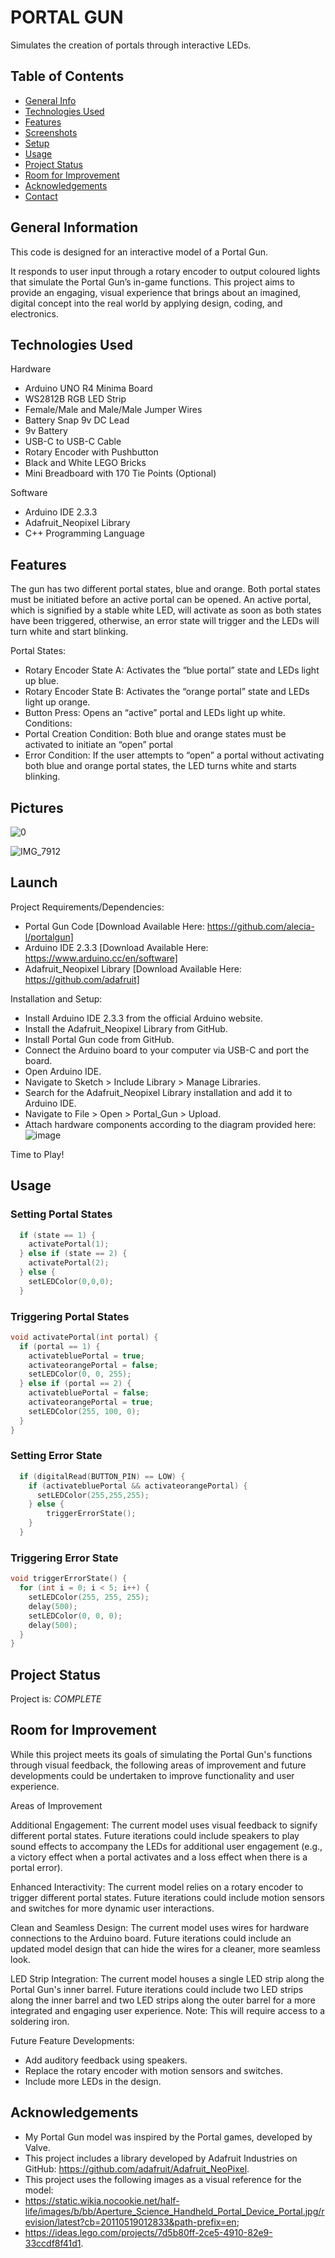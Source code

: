 # PORTAL GUN 
Simulates the creation of portals through interactive LEDs.

## Table of Contents
* [General Info](#general-information)
* [Technologies Used](#technologies-used)
* [Features](#features)
* [Screenshots](#screenshots)
* [Setup](#setup)
* [Usage](#usage)
* [Project Status](#project-status)
* [Room for Improvement](#room-for-improvement)
* [Acknowledgements](#acknowledgements)
* [Contact](#contact)

## General Information
This code is designed for an interactive model of a Portal Gun. 

It responds to user input through a rotary encoder to output coloured lights that simulate the Portal Gun’s in-game functions. This project aims to provide an engaging, visual experience that brings about an imagined, digital concept into the real world by applying design, coding, and electronics. 

## Technologies Used
Hardware
- Arduino UNO R4 Minima Board
- WS2812B RGB LED Strip
- Female/Male and Male/Male Jumper Wires
- Battery Snap 9v DC Lead
- 9v Battery
- USB-C to USB-C Cable
- Rotary Encoder with Pushbutton
- Black and White LEGO Bricks
- Mini Breadboard with 170 Tie Points (Optional)
  
Software 
- Arduino IDE 2.3.3
- Adafruit_Neopixel Library
- C++ Programming Language

## Features
The gun has two different portal states, blue and orange. Both portal states must be initiated before an active portal can be opened. 
An active portal, which is signified by a stable white LED, will activate as soon as both states have been triggered, otherwise, an error state will trigger and the LEDs will turn white and start blinking.

Portal States: 
-	Rotary Encoder State A: Activates the “blue portal” state and LEDs light up blue. 
-	Rotary Encoder State B: Activates the “orange portal” state and LEDs light up orange. 
-	Button Press: Opens an “active” portal and LEDs light up white.
Conditions:
-	Portal Creation Condition: Both blue and orange states must be activated to initiate an “open” portal
-	Error Condition: If the user attempts to “open” a portal without activating both blue and orange portal states, the LED turns white and starts blinking.

## Pictures

![0](https://github.com/user-attachments/assets/f9c6de7c-a74b-4a0d-b421-f01353d7a3b8)

![IMG_7912](https://github.com/user-attachments/assets/cd8ff3d4-f730-4793-b6e9-656b1c0ad8e6)


## Launch
Project Requirements/Dependencies:
- Portal Gun Code [Download Available Here: https://github.com/alecia-l/portalgun]
- Arduino IDE 2.3.3 [Download Available Here: https://www.arduino.cc/en/software]
- Adafruit_Neopixel Library [Download Available Here: https://github.com/adafruit]
  
Installation and Setup: 
- Install Arduino IDE 2.3.3 from the official Arduino website.
- Install the Adafruit_Neopixel Library from GitHub.
- Install Portal Gun code from GitHub.
- Connect the Arduino board to your computer via USB-C and port the board.
- Open Arduino IDE.
- Navigate to Sketch > Include Library > Manage Libraries.
- Search for the Adafruit_Neopixel Library installation and add it to Arduino IDE.
- Navigate to File > Open > Portal_Gun > Upload.
- Attach hardware components according to the diagram provided here: ![image](https://github.com/user-attachments/assets/052d36f1-3c2d-41b1-bdb2-ea342ffe0ed3)

Time to Play!


## Usage
### Setting Portal States

``` cpp
  if (state == 1) {
    activatePortal(1); 
  } else if (state == 2) {
    activatePortal(2);  
  } else {
    setLEDColor(0,0,0); 
  }
```
    

### Triggering Portal States 

``` cpp
void activatePortal(int portal) {
  if (portal == 1) { 
    activatebluePortal = true; 
    activateorangePortal = false; 
    setLEDColor(0, 0, 255); 
  } else if (portal == 2) { 
    activatebluePortal = false; 
    activateorangePortal = true; 
    setLEDColor(255, 100, 0); 
  }
}
```
    
### Setting Error State

``` cpp
  if (digitalRead(BUTTON_PIN) == LOW) {
    if (activatebluePortal && activateorangePortal) {
      setLEDColor(255,255,255); 
    } else {
        triggerErrorState(); 
    }
  }
```

### Triggering Error State

``` cpp
void triggerErrorState() { 
  for (int i = 0; i < 5; i++) { 
    setLEDColor(255, 255, 255); 
    delay(500); 
    setLEDColor(0, 0, 0); 
    delay(500); 
  }
}
```

## Project Status
Project is: _COMPLETE_ 


## Room for Improvement
While this project meets its goals of simulating the Portal Gun's functions through visual feedback, the following areas of improvement and future developments could be undertaken to improve functionality and user experience.

Areas of Improvement

Additional Engagement: The current model uses visual feedback to signify different portal states. Future iterations could include speakers to play sound effects to accompany the LEDs for additional user engagement (e.g., a victory effect when a portal activates and a loss effect when there is a portal error).

Enhanced Interactivity: The current model relies on a rotary encoder to trigger different portal states. Future iterations could include motion sensors and switches for more dynamic user interactions. 

Clean and Seamless Design: The current model uses wires for hardware connections to the Arduino board. Future iterations could include an updated model design that can hide the wires for a cleaner, more seamless look.

LED Strip Integration: The current model houses a single LED strip along the Portal Gun's inner barrel. Future iterations could include two LED strips along the inner barrel and two LED strips along the outer barrel for a more integrated and engaging user experience. 
Note: This will require access to a soldering iron.

Future Feature Developments:
- Add auditory feedback using speakers.
- Replace the rotary encoder with motion sensors and switches.
- Include more LEDs in the design.


## Acknowledgements
- My Portal Gun model was inspired by the Portal games, developed by Valve.
- This project includes a library developed by Adafruit Industries on GitHub: https://github.com/adafruit/Adafruit_NeoPixel.
- This project uses the following images as a visual reference for the model:
- https://static.wikia.nocookie.net/half-life/images/b/bb/Aperture_Science_Handheld_Portal_Device_Portal.jpg/revision/latest?cb=20110519012833&path-prefix=en;
- https://ideas.lego.com/projects/7d5b80ff-2ce5-4910-82e9-33ccdf8f41d1.

